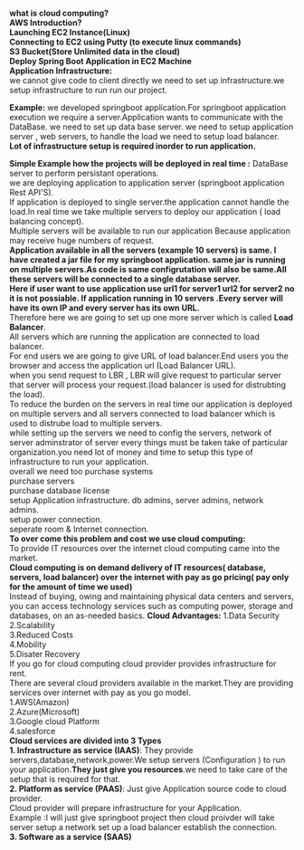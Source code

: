 
**what is cloud computing?<br/>
AWS Introduction?<br/>
Launching EC2 Instance(Linux)<br/>
Connecting to EC2 using Putty (to execute linux commands)<br/>
S3 Bucket(Store Unlimited data in the cloud)<br/>
Deploy Spring Boot Application in EC2 Machine**<br/>
**Application Infrastructure:**<br/>
we cannot give code to client directly we need to set up infrastructure.we setup infrastructure to run run our project.

**Example:**
 we developed springboot application.For springboot application execution we require a server.Application wants to communicate with the DataBase. we need to set up data base server. we need to setup application server , web servers, to handle the load we need to setup load balancer.<br/>
**Lot of infrastructure setup is required inorder to run application.**<br/>
 
**Simple Example how the projects will be deployed in real time :**
DataBase server  to perform  persistant operations.<br/>
we are deploying  application to application server (springboot application Rest API'S).<br/>
If application is deployed to single server.the application cannot handle the load.In real time we  take multiple servers to deploy our application ( load balancing concept).<br/>
Multiple servers will be available to run our application Because application may receive huge numbers of request.<br/>
**Application available in all the servers (example 10 servers) is same. I have created a jar file for my springboot application. same jar is running on multiple servers.As code is same configrutation will also be same.All these servers will be connected to a single database server.<br/>**
**Here if user want to use  application use url1 for server1 url2 for server2 no it is not possiable. If application running in 10 servers .Every server will have its own IP and every server has its own URL.<br/>**
 Therefore here we are going to set up one more server which is called **Load Balancer**.<br/>
 All servers which are running the application are connected to load balancer.<br/>
 For end users we are going to give URL of load balancer.End users you the browser and access the application url (Load Balancer URL).<br/>
 when you send request to LBR , LBR will give request to particular server that server will process your request.(load balancer is used for distrubting the load).<br/>
 To reduce the burden on the servers in real time our application is deployed  on multiple servers and  all servers connected to load balancer which is used to distrube  load to multiple servers.<br/>
 while setting up the servers we need to config the servers, network of server adminstrator of server every things must be taken take of particular organization.you need lot of money and time to setup this type of infrastructure to run your application.<br/>
  overall we need too purchase systems<br/>
  purchase servers<br/>
  purchase database license<br/>
  setup Application infrastructure. db admins, server admins, network admins.<br/>
  setup power connection.<br/>
  seperate room & Internet connection.<br/>
  **To over come this problem and cost we use cloud computing:**<br/>
   To provide IT resources over the internet cloud computing came into the market.<br/>
  **Cloud computing is on demand delivery of IT resources( database, servers, load balancer) over the internet with pay as go pricing( pay only for the amount of time we used)**<br/>
  Instead of buying, owing and maintaining physical data centers and servers, you can access technology services such as computing power, storage and databases, on an as-needed basics.
 **Cloud Advantages:**
 1.Data Security<br/>
 2.Scalability<br/>
 3.Reduced Costs<br/>
 4.Mobility<br/>
 5.Disater Recovery<br/>
 If you go for cloud computing  cloud provider provides infrastructure for rent.<br/>
 There are several cloud providers available in the market.They are providing services over internet with pay as you go model.<br/>
 1.AWS(Amazon)<br/>
 2.Azure(Microsoft)<br/>
 3.Google cloud Platform<br/>
 4.salesforce<br/>
**Cloud services are divided into 3 Types**<br/>
 **1. Infrastructure as service (IAAS)**: They provide servers,database,network,power.We setup servers (Configuration ) to run your application.**They just give you resources**.we need to take care of the setup that is required for that.<br/> 
**2. Platform as service (PAAS)**: Just give  Application source code to cloud provider.<br/>
Cloud provider will prepare infrastructure for your Application.<br/>
Example :I will just give springboot project then cloud proivder will take server setup a network set up a load balancer establish the connection.<br/>
 **3. Software as a service (SAAS)**<br/>
 

  
  



